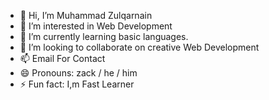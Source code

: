 - 👋 Hi, I’m Muhammad Zulqarnain
- 👀 I’m interested in Web Development
- 🌱 I’m currently learning basic languages.
- 💞️ I’m looking to collaborate on creative Web Development
- 📫 Email For Contact
- 😄 Pronouns: zack / he / him
- ⚡ Fun fact: I,m Fast Learner

<!---
zulqarnain-07/zulqarnain-07 is a ✨ special ✨ repository because its `README.md` (this file) appears on your GitHub profile.
You can click the Preview link to take a look at your changes.
--->
